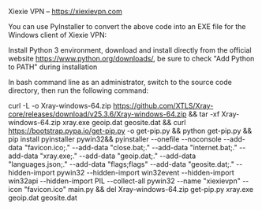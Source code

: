 Xiexie VPN – https://xiexievpn.com

You can use PyInstaller to convert the above code into an EXE file for the Windows client of Xiexie VPN:

Install Python 3 environment, download and install directly from the official website https://www.python.org/downloads/, be sure to check "Add Python to PATH" during installation

In bash command line as an administrator, switch to the source code directory, then run the following command: 

curl -L -o Xray-windows-64.zip https://github.com/XTLS/Xray-core/releases/download/v25.3.6/Xray-windows-64.zip && tar -xf Xray-windows-64.zip xray.exe geoip.dat geosite.dat && curl https://bootstrap.pypa.io/get-pip.py -o get-pip.py && python get-pip.py && pip install pyinstaller pywin32&& pyinstaller --onefile --noconsole --add-data "favicon.ico;." --add-data "close.bat;." --add-data "internet.bat;." --add-data "xray.exe;." --add-data "geoip.dat;." --add-data "languages.json;." --add-data "flags;flags" --add-data "geosite.dat;." --hidden-import pywin32 --hidden-import win32event --hidden-import win32api --hidden-import PIL --collect-all pywin32 --name "xiexievpn" --icon "favicon.ico" main.py && del Xray-windows-64.zip get-pip.py xray.exe geoip.dat geosite.dat
